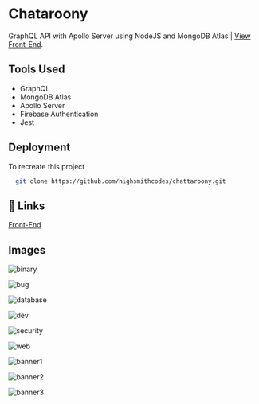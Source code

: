# Chataroony
GraphQL API with Apollo Server using NodeJS and MongoDB Atlas
 | [View Front-End](https://exquisite-marshmallow-504670.netlify.app/).

## Tools Used

- GraphQL
- MongoDB Atlas
- Apollo Server
- Firebase Authentication
- Jest

## Deployment

To recreate this project

```bash
  git clone https://github.com/highsmithcodes/chattaroony.git
```


## 🔗 Links
[Front-End](https://exquisite-marshmallow-504670.netlify.app/)

































## Images
![binary](https://github.com/highsmithcodes/chattaroony/assets/17016293/9689a040-c085-41ba-be00-a8b516a62c80)

![bug](https://github.com/highsmithcodes/chattaroony/assets/17016293/15123113-3cf2-4711-bdce-ee17f2468fa5)

![database](https://github.com/highsmithcodes/chattaroony/assets/17016293/13d380ab-9e53-4ecc-b25d-1f2f9dbdfb4a)

![dev](https://github.com/highsmithcodes/chattaroony/assets/17016293/1908f55d-42cc-4f1d-adb0-7afa81fc600f)

![security](https://github.com/highsmithcodes/chattaroony/assets/17016293/f13ae038-7062-43ae-8f4d-8dbec8f62662)

![web](https://github.com/highsmithcodes/chattaroony/assets/17016293/5f6a5e41-4058-4ec6-9193-f20aa583174b)

![banner1](https://github.com/highsmithcodes/chattaroony/assets/17016293/9cb4fdac-2e06-4304-9e0a-9ea7d071380a)

![banner2](https://github.com/highsmithcodes/chattaroony/assets/17016293/baa8f96f-78bc-4ba8-a330-187b66365276)

![banner3](https://github.com/highsmithcodes/chattaroony/assets/17016293/ef943fd7-8700-4852-b893-dfc72d50c963)




